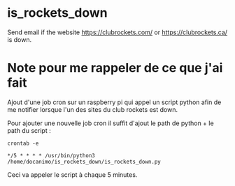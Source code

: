 # is_rockets_down
Send email if the website https://clubrockets.com/ or https://clubrockets.ca/  is down.


# Note pour me rappeler de ce que j'ai fait
Ajout d'une job cron sur un raspberry pi qui appel un script python afin de me notifier lorsque l'un des sites du club rockets est down.

Pour ajouter une nouvelle job cron il suffit d'ajout le path de python + le path du script :

```crontab -e ```

```*/5 * * * * /usr/bin/python3 /home/docanimo/is_rockets_down/is_rockets_down.py```

Ceci va appeler le script à chaque 5 minutes.
